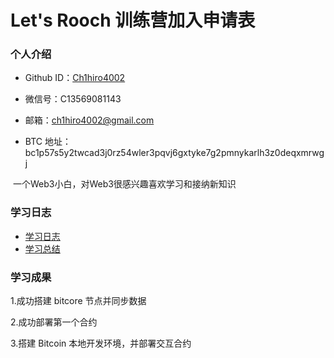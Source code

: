 # Let's Rooch 训练营加入申请表

### 个人介绍

* Github ID：[Ch1hiro4002](https://github.com/Ch1hiro4002)

* 微信号：C13569081143

* 邮箱：ch1hiro4002@gmail.com

* BTC 地址：bc1p57s5y2twcad3j0rz54wler3pqvj6gxtyke7g2pmnykarlh3z0deqxmrwgj

​	一个Web3小白，对Web3很感兴趣喜欢学习和接纳新知识

### 学习日志

- [学习日志](journal.md)
- [学习总结](summary.md)

### 学习成果

1.成功搭建 bitcore 节点并同步数据

2.成功部署第一个合约

3.搭建 Bitcoin 本地开发环境，并部署交互合约
